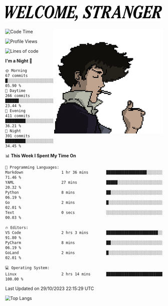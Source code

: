 <h1><picture>
  <source media="(prefers-color-scheme: dark)" srcset="./headers/welcome_white.png">
  <img alt="WELCOME, STRANGER" src="./headers/welcome.png" width="500">
</picture></h1>

<img align="right" src="./cowboy_bebop.gif">

<!--START_SECTION:waka-->
![Code Time](http://img.shields.io/badge/Code%20Time-2%20hrs%2038%20mins-blue)

![Profile Views](http://img.shields.io/badge/Profile%20Views-3-blue)

![Lines of code](https://img.shields.io/badge/From%20Hello%20World%20I%27ve%20Written-685.6%20thousand%20lines%20of%20code-blue)

**I'm a Night 🦉** 

```text
🌞 Morning                67 commits          █░░░░░░░░░░░░░░░░░░░░░░░░   05.90 % 
🌆 Daytime                266 commits         ██████░░░░░░░░░░░░░░░░░░░   23.44 % 
🌃 Evening                411 commits         █████████░░░░░░░░░░░░░░░░   36.21 % 
🌙 Night                  391 commits         █████████░░░░░░░░░░░░░░░░   34.45 % 
```


📊 **This Week I Spent My Time On** 

```text
💬 Programming Languages: 
Markdown                 1 hr 36 mins        ██████████████████░░░░░░░   71.46 % 
YAML                     27 mins             █████░░░░░░░░░░░░░░░░░░░░   20.32 % 
Python                   8 mins              ██░░░░░░░░░░░░░░░░░░░░░░░   06.19 % 
Go                       2 mins              █░░░░░░░░░░░░░░░░░░░░░░░░   02.01 % 
Text                     0 secs              ░░░░░░░░░░░░░░░░░░░░░░░░░   00.03 % 

🔥 Editors: 
VS Code                  2 hrs 3 mins        ███████████████████████░░   91.80 % 
PyCharm                  8 mins              ██░░░░░░░░░░░░░░░░░░░░░░░   06.19 % 
GoLand                   2 mins              █░░░░░░░░░░░░░░░░░░░░░░░░   02.01 % 

💻 Operating System: 
Linux                    2 hrs 14 mins       █████████████████████████   100.00 % 
```


 Last Updated on 29/10/2023 22:15:29 UTC
<!--END_SECTION:waka-->

![Top Langs](https://github-readme-stats.vercel.app/api/top-langs/?username=darleet&layout=compact&hide_border=true&theme=tokyonight)